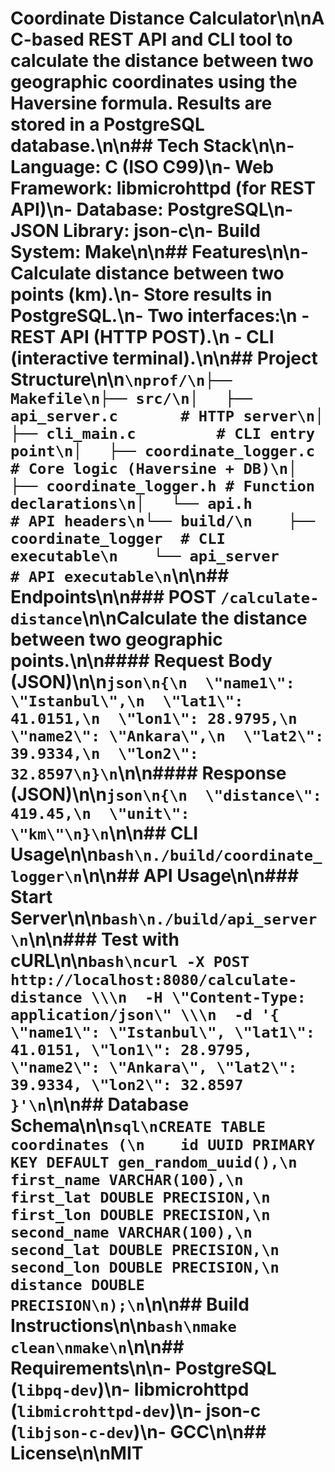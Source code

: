 # Coordinate Distance Calculator\n\nA C-based REST API and CLI tool to calculate the distance between two geographic coordinates using the Haversine formula. Results are stored in a PostgreSQL database.\n\n## Tech Stack\n\n- **Language**: C (ISO C99)\n- **Web Framework**: libmicrohttpd (for REST API)\n- **Database**: PostgreSQL\n- **JSON Library**: json-c\n- **Build System**: Make\n\n## Features\n\n- Calculate distance between two points (km).\n- Store results in PostgreSQL.\n- Two interfaces:\n  - REST API (HTTP POST).\n  - CLI (interactive terminal).\n\n## Project Structure\n\n```\nprof/\n├── Makefile\n├── src/\n│   ├── api_server.c       # HTTP server\n│   ├── cli_main.c         # CLI entry point\n│   ├── coordinate_logger.c # Core logic (Haversine + DB)\n│   ├── coordinate_logger.h # Function declarations\n│   └── api.h              # API headers\n└── build/\n    ├── coordinate_logger  # CLI executable\n    └── api_server         # API executable\n```\n\n## Endpoints\n\n### POST `/calculate-distance`\n\nCalculate the distance between two geographic points.\n\n#### Request Body (JSON)\n\n```json\n{\n  \"name1\": \"Istanbul\",\n  \"lat1\": 41.0151,\n  \"lon1\": 28.9795,\n  \"name2\": \"Ankara\",\n  \"lat2\": 39.9334,\n  \"lon2\": 32.8597\n}\n```\n\n#### Response (JSON)\n\n```json\n{\n  \"distance\": 419.45,\n  \"unit\": \"km\"\n}\n```\n\n## CLI Usage\n\n```bash\n./build/coordinate_logger\n```\n\n## API Usage\n\n### Start Server\n\n```bash\n./build/api_server\n```\n\n### Test with cURL\n\n```bash\ncurl -X POST http://localhost:8080/calculate-distance \\\n  -H \"Content-Type: application/json\" \\\n  -d '{ \"name1\": \"Istanbul\", \"lat1\": 41.0151, \"lon1\": 28.9795, \"name2\": \"Ankara\", \"lat2\": 39.9334, \"lon2\": 32.8597 }'\n```\n\n## Database Schema\n\n```sql\nCREATE TABLE coordinates (\n    id UUID PRIMARY KEY DEFAULT gen_random_uuid(),\n    first_name VARCHAR(100),\n    first_lat DOUBLE PRECISION,\n    first_lon DOUBLE PRECISION,\n    second_name VARCHAR(100),\n    second_lat DOUBLE PRECISION,\n    second_lon DOUBLE PRECISION,\n    distance DOUBLE PRECISION\n);\n```\n\n## Build Instructions\n\n```bash\nmake clean\nmake\n```\n\n## Requirements\n\n- PostgreSQL (`libpq-dev`)\n- libmicrohttpd (`libmicrohttpd-dev`)\n- json-c (`libjson-c-dev`)\n- GCC\n\n## License\n\nMIT